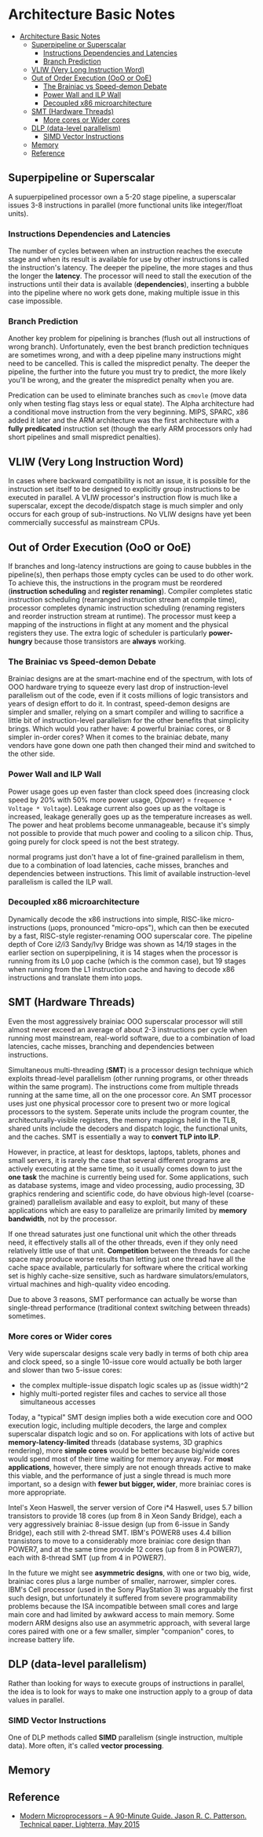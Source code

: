 # Architecture Basic Notes

<!-- TOC -->

- [Architecture Basic Notes](#architecture-basic-notes)
  - [Superpipeline or Superscalar](#superpipeline-or-superscalar)
    - [Instructions Dependencies and Latencies](#instructions-dependencies-and-latencies)
    - [Branch Prediction](#branch-prediction)
  - [VLIW (Very Long Instruction Word)](#vliw-very-long-instruction-word)
  - [Out of Order Execution (OoO or OoE)](#out-of-order-execution-ooo-or-ooe)
    - [The Brainiac vs Speed-demon Debate](#the-brainiac-vs-speed-demon-debate)
    - [Power Wall and ILP Wall](#power-wall-and-ilp-wall)
    - [Decoupled x86 microarchitecture](#decoupled-x86-microarchitecture)
  - [SMT (Hardware Threads)](#smt-hardware-threads)
    - [More cores or Wider cores](#more-cores-or-wider-cores)
  - [DLP (data-level parallelism)](#dlp-data-level-parallelism)
    - [SIMD Vector Instructions](#simd-vector-instructions)
  - [Memory](#memory)
  - [Reference](#reference)

<!-- /TOC -->

## Superpipeline or Superscalar

A supuerpipelined processor own a 5-20 stage pipeline,
a superscalar issues 3-8 instructions in parallel (more functional units like integer/float units).

### Instructions Dependencies and Latencies

The number of cycles between when an instruction reaches the execute stage
and when its result is available for use by other instructions is called the instruction's latency.
The deeper the pipeline, the more stages and thus the longer the **latency**.
The processor will need to stall the execution of the instructions until their data is available (**dependencies**),
inserting a bubble into the pipeline where no work gets done, making multiple issue in this case impossible.

### Branch Prediction

Another key problem for pipelining is branches (flush out all instructions of wrong branch).
Unfortunately, even the best branch prediction techniques are sometimes wrong,
and with a deep pipeline many instructions might need to be cancelled.
This is called the mispredict penalty.
The deeper the pipeline, the further into the future you must try to predict, the more likely you'll be wrong, and the greater the mispredict penalty when you are.

Predication can be used to eliminate branches such as `cmovle`
(move data only when testing flag stays less or equal state).
The Alpha architecture had a conditional move instruction from the very beginning.
MIPS, SPARC, x86 added it later and the ARM architecture was the first architecture with a **fully predicated** instruction set
(though the early ARM processors only had short pipelines and small mispredict penalties).

## VLIW (Very Long Instruction Word)

In cases where backward compatibility is not an issue,
it is possible for the instruction set itself to be designed to explicitly group instructions to be executed in parallel.
A VLIW processor's instruction flow is much like a superscalar,
except the decode/dispatch stage is much simpler and only occurs for each group of sub-instructions.
No VLIW designs have yet been commercially successful as mainstream CPUs.

## Out of Order Execution (OoO or OoE)

If branches and long-latency instructions are going to cause bubbles in the pipeline(s),
then perhaps those empty cycles can be used to do other work.
To achieve this, the instructions in the program must be reordered (**instruction scheduling** and **register renaming**).
Compiler completes static instruction scheduling (rearranged instruction stream at compile time),
processor completes dynamic instruction scheduling (renaming registers and reorder instruction stream at runtime).
The processor must keep a mapping of the instructions in flight at any moment and the physical registers they use.
The extra logic of scheduler is particularly **power-hungry** because those transistors are **always** working.

### The Brainiac vs Speed-demon Debate

Brainiac designs are at the smart-machine end of the spectrum,
with lots of OOO hardware trying to squeeze every last drop of instruction-level parallelism out of the code,
even if it costs millions of logic transistors and years of design effort to do it.
In contrast, speed-demon designs are simpler and smaller,
relying on a smart compiler and willing to sacrifice a little bit of instruction-level parallelism
for the other benefits that simplicity brings.
Which would you rather have: 4 powerful brainiac cores, or 8 simpler in-order cores?
When it comes to the brainiac debate,
many vendors have gone down one path then changed their mind and switched to the other side.

### Power Wall and ILP Wall

Power usage goes up even faster than clock speed does
(increasing clock speed by 20% with 50% more power usage, O(power) = `frequence * Voltage * Voltage`).
Leakage current also goes up as the voltage is increased,
leakage generally goes up as the temperature increases as well.
The power and heat problems become unmanageable,
because it's simply not possible to provide that much power and cooling to a silicon chip.
Thus, going purely for clock speed is not the best strategy.

normal programs just don't have a lot of fine-grained parallelism in them,
due to a combination of load latencies, cache misses, branches and dependencies between instructions.
This limit of available instruction-level parallelism is called the ILP wall.

### Decoupled x86 microarchitecture

Dynamically decode the x86 instructions into simple, RISC-like micro-instructions (μops, pronounced "micro-ops"),
which can then be executed by a fast, RISC-style register-renaming OOO superscalar core.
The pipeline depth of Core i*2/i*3 Sandy/Ivy Bridge was shown as 14/19 stages in the earlier section on superpipelining,
it is 14 stages when the processor is running from its L0 μop cache (which is the common case),
but 19 stages when running from the L1 instruction cache and having to decode x86 instructions and translate them into μops.

## SMT (Hardware Threads)

Even the most aggressively brainiac OOO superscalar processor
will still almost never exceed an average of about 2-3 instructions per cycle
when running most mainstream, real-world software,
due to a combination of load latencies, cache misses, branching and dependencies between instructions.

Simultaneous multi-threading (**SMT**) is a processor design technique which exploits thread-level parallelism
(other running programs, or other threads within the same program).
The instructions come from multiple threads running at the same time, all on the one processor core.
An SMT processor uses just one physical processor core to present two or more logical processors to the system.
Seperate units include the program counter, the architecturally-visible registers, the memory mappings held in the TLB,
shared units include the decoders and dispatch logic, the functional units, and the caches.
SMT is essentially a way to **convert TLP into ILP**.

However, in practice, at least for desktops, laptops, tablets, phones and small servers,
it is rarely the case that several different programs are actively executing at the same time,
so it usually comes down to just the **one task** the machine is currently being used for.
Some applications, such as database systems, image and video processing, audio processing, 3D graphics rendering and scientific code,
do have obvious high-level (coarse-grained) parallelism available and easy to exploit,
but many of these applications which are easy to parallelize are primarily limited by **memory bandwidth**, not by the processor.

If one thread saturates just one functional unit which the other threads need,
it effectively stalls all of the other threads,
even if they only need relatively little use of that unit.
**Competition** between the threads for cache space may produce worse results
than letting just one thread have all the cache space available,
particularly for software where the critical working set is highly cache-size sensitive,
such as hardware simulators/emulators, virtual machines and high-quality video encoding.

Due to above 3 reasons, SMT performance can actually be worse than single-thread performance
(traditional context switching between threads) sometimes.

### More cores or Wider cores

Very wide superscalar designs scale very badly in terms of both chip area and clock speed,
so a single 10-issue core would actually be both larger and slower than two 5-issue cores:

- the complex multiple-issue dispatch logic scales up as (issue width)^2
- highly multi-ported register files and caches to service all those simultaneous accesses

Today, a "typical" SMT design implies both a wide execution core and OOO execution logic,
including multiple decoders, the large and complex superscalar dispatch logic and so on.
For applications with lots of active but **memory-latency-limited** threads
(database systems, 3D graphics rendering),
more **simple cores** would be better because big/wide cores would spend most of their time waiting for memory anyway.
For **most applications**, however, there simply are not enough threads active to make this viable,
and the performance of just a single thread is much more important,
so a design with **fewer but bigger, wider**, more brainiac cores is more appropriate.

Intel's Xeon Haswell, the server version of Core i*4 Haswell,
uses 5.7 billion transistors to provide 18 cores (up from 8 in Xeon Sandy Bridge),
each a very aggressively brainiac 8-issue design (up from 6-issue in Sandy Bridge),
each still with 2-thread SMT.
IBM's POWER8 uses 4.4 billion transistors to move to a considerably more brainiac core design than POWER7,
and at the same time provide 12 cores (up from 8 in POWER7),
each with 8-thread SMT (up from 4 in POWER7).

In the future we might see **asymmetric designs**,
with one or two big, wide, brainiac cores plus a large number of smaller, narrower, simpler cores.
IBM's Cell processor (used in the Sony PlayStation 3) was arguably the first such design,
but unfortunately it suffered from severe programmability problems
because the ISA incompatible between small cores and large main core
and had limited by awkward access to main memory.
Some modern ARM designs also use an asymmetric approach,
with several large cores paired with one or a few smaller, simpler "companion" cores,
to increase battery life.

## DLP (data-level parallelism)

Rather than looking for ways to execute groups of instructions in parallel,
the idea is to look for ways to make one instruction apply to a group of data values in parallel.

### SIMD Vector Instructions

One of DLP methods called **SIMD** parallelism (single instruction, multiple data).
More often, it's called **vector processing**.

## Memory

## Reference

- [Modern Microprocessors – A 90-Minute Guide. Jason R. C. Patterson. Technical paper, Lighterra, May 2015](http://www.lighterra.com/papers/modernmicroprocessors)
